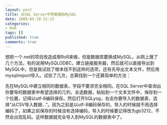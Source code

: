 ```yaml
---
layout: post
title: 从SQL Server中导数据到MySQL
date: 2009-05-18 21:15
categories:
- RoR
tags: []
published: true
comments: true
---
```

<p><p>想把一个.net的项目改造成用RoR来做，但是数据库要换成MySQL。从网上搜了几个方法，有的说用MySQLODBC，建立链接服务器，然后就可以直接导出到MySQL中，但是我试验了根本找不到这样的选项，还有先导出文本文件，然后用mysqlimport导入。试验了几次，总算找到一个还算简单的方法：</p>
<p>先在MySQL中建立相同的数据表，字段不要求完全相同。在SQL Server中查询出你要导的数据表中希望选择的几列，全选数据，粘贴到一个文本文件中，保存到一个位置，记得以utf-8编码保存。然后打开SQLyog，右击你要导入的数据表，选择&#8220;从CSV导入数据...&#8221;。因为之前是以utf-8编码保存的，导入的时候就不用选择编码了，如果之前保存的时候没有选择编码，导入的时候要记得改为gb3212，不然会出现乱码。这样数据就完全导入到MySQL的数据表中了。</p></p>
